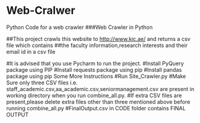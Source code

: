 # Web-Cralwer
Python Code for a web crawler
###Web Crawler in Python

##This project crawls this website to http://www.kic.ae/ and returns a csv file which contains 
##the faculty information,research interests and their email id in a csv file

#It is advised that you use Pycharm to run the project.
#Install PyQuery package using PIP
#Install requests package using pip
#Install pandas package using pip
Some More Instructions
#Run Site_Crawler.py
#Make Sure only three CSV files i.e. staff_academic.csv,aa_academic.csv,seniormanagement.csv are present in working directory when you run combine_all.py.
#If extra CSV files are present,please delete extra files other than three mentioned above before running combine_all.py
#FinalOutput.csv in CODE folder contains FINAL OUTPUT
